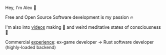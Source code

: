 Hey, I'm Alex :wave:

Free and Open Source Software development is my passion :fire:

I'm also into [videos](https://www.youtube.com/@codonaft) making :movie_camera: and weird meditative states of consciousness 🌚

Commercial [experience](https://www.linkedin.com/in/AlexanderLopatin): ex-game developer $\to$ Rust software developer (highly-loaded backend)
